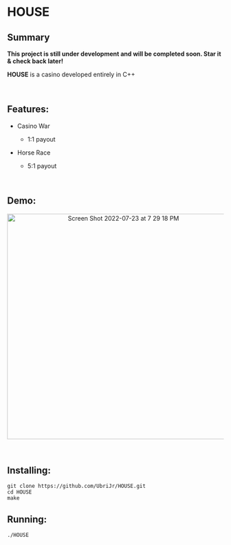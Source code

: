 # HOUSE

## Summary

**This project is still under development and will be completed soon. Star it & check back later!**

**HOUSE** is a casino developed entirely in C++

<br />   

## Features:

* Casino War
    - 1:1 payout

* Horse Race
    - 5:1 payout

<br />   

## Demo:

<p align="center">
<img width="525" alt="Screen Shot 2022-07-23 at 7 29 18 PM" src="https://user-images.githubusercontent.com/45999845/180627305-08a9990b-be18-45d2-9e47-74101d589714.png">
</p>
<br />   


## Installing:

```
git clone https://github.com/UbriJr/HOUSE.git
cd HOUSE
make
```

## Running:

```
./HOUSE
```

